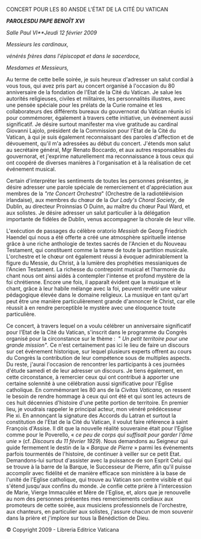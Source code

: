 CONCERT POUR LES 80 ANSDE L'ÉTAT DE LA CITÉ DU VATICAN

***PAROLES******DU PAPE BENOÎT XVI***

*Salle Paul VI**Jeudi 12 février 2009*

*Messieurs les cardinaux,*

*vénérés frères dans l'épiscopat et dans le sacerdoce,*

*Mesdames et Messieurs,*

Au terme de cette belle soirée, je suis heureux d'adresser un salut cordial à vous tous, qui avez pris part au concert organisé à l'occasion du 80 anniversaire de la fondation de l'Etat de la Cité du Vatican. Je salue les autorités religieuses, civiles et militaires, les personnalités illustres, avec une pensée spéciale pour les prélats de la Curie romaine et les collaborateurs des différents bureaux du gouvernorat du Vatican réunis ici pour commémorer, également à travers cette initiative, un événement aussi significatif. Je désire surtout manifester ma vive gratitude au cardinal Giovanni Lajolo, président de la Commission pour l'Etat de la Cité du Vatican, à qui je suis également reconnaissant des paroles d'affection et de dévouement, qu'il m'a adressées au début du concert. J'étends mon salut au secrétaire général, Mgr Renato Boccardo, et aux autres responsables du gouvernorat, et j'exprime naturellement ma reconnaissance à tous ceux qui ont coopéré de diverses manières à l'organisation et à la réalisation de cet événement musical.

Certain d'interpréter les sentiments de toutes les personnes présentes, je désire adresser une parole spéciale de remerciement et d'appréciation aux membres de la *"rte Concert Orchestra*" (Orchestre de la radiotélévision irlandaise), aux membres du chœur de la *Our Lady's Choral Society*, de Dublin, au directeur Proinnsias O Duinn, au maître du chœur Paul Ward, et aux solistes. Je désire adresser un salut particulier à la délégation importante de fidèles de Dublin, venus accompagner la chorale de leur ville.

L'exécution de passages du célèbre oratorio *Messiah* de Georg Friedrich Haendel qui nous a été offerte a créé une atmosphère spirituelle intense grâce à une riche anthologie de textes sacrés de l'Ancien et du Nouveau Testament, qui constituent comme la trame de toute la partition musicale. L'orchestre et le chœur ont également réussi à évoquer admirablement la figure du Messie, du Christ, à la lumière des prophéties messianiques de l'Ancien Testament. La richesse du contrepoint musical et l'harmonie du chant nous ont ainsi aidés à contempler l'intense et profond mystère de la foi chrétienne. Encore une fois, il apparaît évident que la musique et le chant, grâce à leur habile mélange avec la foi, peuvent revêtir une valeur pédagogique élevée dans le domaine religieux. La musique en tant qu'art peut être une manière particulièrement grande d'annoncer le Christ, car elle réussit à en rendre perceptible le mystère avec une éloquence toute particulière.

Ce concert, à travers lequel on a voulu célébrer un anniversaire significatif pour l'Etat de la Cité du Vatican, s'inscrit dans le programme du Congrès organisé pour la circonstance sur le thème :  " *Un petit territoire pour une grande mission"*. Ce n'est certainement pas ici le lieu de faire un discours sur cet événement historique, sur lequel plusieurs experts offrent au cours du Congrès la contribution de leur compétence sous de multiples aspects. Du reste, j'aurai l'occasion de rencontrer les participants à ces journées d'étude samedi et de leur adresser un discours. Je tiens également, en cette circonstance, à remercier ceux qui ont contribué à apporter une certaine solennité à une célébration aussi significative pour l'Eglise catholique. En commémorant les 80 ans de la *Civitas Vaticana*, on ressent le besoin de rendre hommage à ceux qui ont été et qui sont les acteurs de ces huit décennies d'histoire d'une petite portion de territoire. En premier lieu, je voudrais rappeler le principal acteur, mon vénéré prédécesseur Pie xi. En annonçant la signature des Accords du Latran et surtout la constitution de l'Etat de la Cité du Vatican, il voulut faire référence à saint François d'Assise. Il dit que la nouvelle réalité souveraine était pour l'Eglise comme pour le Poverello, « *ce peu de corps qui suffisait pour garder l'âme unie* » (cf. *Discours du 11 février 1929*). Nous demandons au Seigneur qui guide fermement le destin de la « *Barque de Pierre* » parmi les événements parfois tourmentés de l'histoire, de continuer à veiller sur ce petit Etat. Demandons-lui surtout d'assister avec la puissance de son Esprit Celui qui se trouve à la barre de la Barque, le Successeur de Pierre, afin qu'il puisse accomplir avec fidélité et de manière efficace son ministère à la base de l'unité de l'Eglise catholique, qui trouve au Vatican son centre visible et qui s'étend jusqu'aux confins du monde. Je confie cette prière à l'intercession de Marie, Vierge Immaculée et Mère de l'Eglise, et, alors que je renouvelle au nom des personnes présentes mes remerciements cordiaux aux promoteurs de cette soirée, aux musiciens professionnels de l'orchestre, aux chanteurs, en particulier aux solistes, j'assure chacun de mon souvenir dans la prière et j'implore sur tous la Bénédiction de Dieu.

© Copyright 2009 - Libreria Editrice Vaticana